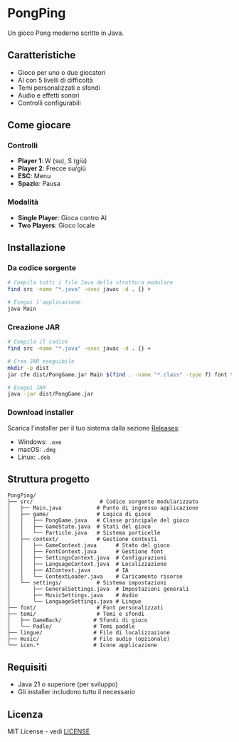 # PongPing

Un gioco Pong moderno scritto in Java.

## Caratteristiche

- Gioco per uno o due giocatori
- AI con 5 livelli di difficoltà
- Temi personalizzati e sfondi
- Audio e effetti sonori
- Controlli configurabili

## Come giocare

### Controlli
- **Player 1**: W (su), S (giù)
- **Player 2**: Frecce su/giù
- **ESC**: Menu
- **Spazio**: Pausa

### Modalità
- **Single Player**: Gioca contro AI
- **Two Players**: Gioco locale

## Installazione

### Da codice sorgente
```bash
# Compila tutti i file Java della struttura modulare
find src -name "*.java" -exec javac -d . {} +

# Esegui l'applicazione
java Main
```

### Creazione JAR
```bash
# Compila il codice
find src -name "*.java" -exec javac -d . {} +

# Crea JAR eseguibile
mkdir -p dist
jar cfe dist/PongGame.jar Main $(find . -name "*.class" -type f) font temi icon.png lingue

# Esegui JAR
java -jar dist/PongGame.jar
```

### Download installer
Scarica l'installer per il tuo sistema dalla sezione [Releases](../../releases/latest):
- Windows: `.exe`
- macOS: `.dmg` 
- Linux: `.deb`

## Struttura progetto

```
PongPing/
├── src/                     # Codice sorgente modularizzato
│   ├── Main.java           # Punto di ingresso applicazione
│   ├── game/               # Logica di gioco
│   │   ├── PongGame.java   # Classe principale del gioco
│   │   ├── GameState.java  # Stati del gioco
│   │   └── Particle.java   # Sistema particelle
│   ├── context/            # Gestione contesti
│   │   ├── GameContext.java      # Stato del gioco
│   │   ├── FontContext.java      # Gestione font
│   │   ├── SettingsContext.java  # Configurazioni
│   │   ├── LanguageContext.java  # Localizzazione
│   │   ├── AIContext.java        # IA
│   │   └── ContextLoader.java    # Caricamento risorse
│   └── settings/           # Sistema impostazioni
│       ├── GeneralSettings.java  # Impostazioni generali
│       ├── MusicSettings.java    # Audio
│       └── LanguageSettings.java # Lingue
├── font/                   # Font personalizzati
├── temi/                   # Temi e sfondi
│   ├── GameBack/          # Sfondi di gioco
│   └── Padle/             # Temi paddle
├── lingue/                # File di localizzazione
├── music/                 # File audio (opzionale)
└── icon.*                 # Icone applicazione
```

## Requisiti

- Java 21 o superiore (per sviluppo)
- Gli installer includono tutto il necessario

## Licenza

MIT License - vedi [LICENSE](LICENSE)